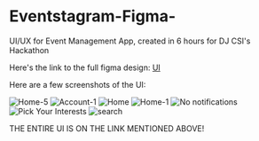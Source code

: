 # Eventstagram-Figma-
UI/UX for Event Management App, created in 6 hours for DJ CSI's Hackathon

Here's the link to the full figma design: [UI](https://www.figma.com/file/R5KFcXCBzoVFlMsR083zrq/Evenstagram!?node-id=323%3A335&t=1x8Estq5DWGhYJJn-1) 

Here are a few screenshots of the UI:

![Home-5](https://user-images.githubusercontent.com/102239680/231598120-d846af21-f5bd-4dc1-a9e0-d74d39e74c5b.jpg)
![Account-1](https://user-images.githubusercontent.com/102239680/231598206-3a5780b2-2a7b-45ca-9a84-508648533b33.jpg)
![Home](https://user-images.githubusercontent.com/102239680/231598274-5f1f91d7-9a6c-4434-b42f-0b8a0078744f.jpg)
![Home-1](https://user-images.githubusercontent.com/102239680/231598295-aa9b0137-07d3-48ce-b3c4-4437776fbcaa.jpg)
![No notifications](https://user-images.githubusercontent.com/102239680/231598362-08b1981e-e1a3-4b02-8798-8b03d1f26407.jpg)
![Pick Your Interests](https://user-images.githubusercontent.com/102239680/231598396-4c9d32b9-615b-4085-a5e6-c273c0caef01.jpg)
![search](https://user-images.githubusercontent.com/102239680/231598424-04c9d74b-7afb-4d86-91d9-35a6b3050e14.jpg)

THE ENTIRE UI IS ON THE LINK MENTIONED ABOVE!
